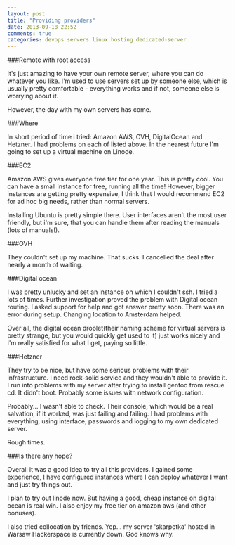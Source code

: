 ```yaml
---
layout: post
title: "Providing providers"
date: 2013-09-18 22:52
comments: true
categories: devops servers linux hosting dedicated-server
---
```


###Remote with root access


It's just amazing to have your own remote server, where you can do whatever
you like. I'm used to use servers set up by someone else, which is usually
pretty comfortable - everything works and if not, someone else is worrying about it.

However, the day with my own servers has come.

###Where


In short period of time i tried: Amazon AWS, OVH, DigitalOcean and Hetzner.
I had problems on each of listed above.
In the nearest future I'm going to set up a virtual machine on Linode.

###EC2


Amazon AWS gives everyone free tier for one year. This is pretty cool. You can have a small
instance for free, running all the time! However, bigger instances are getting pretty expensive,
I think that I would recommend EC2 for ad hoc big needs, rather than normal servers.

Installing Ubuntu is pretty simple there. User interfaces aren't the most user friendly, but i'm
sure, that you can handle them after reading the manuals (lots of manuals!).

###OVH

They couldn't set up my machine. That sucks. I cancelled the deal after nearly a month of waiting.

###Digital ocean

I was pretty unlucky and set an instance on which I couldn't ssh. I tried a lots of times.
Further investigation proved the problem with Digital ocean routing. I asked support for help and got
answer pretty soon. There was an error during setup. Changing location to Amsterdam helped.

Over all, the digital ocean droplet(their naming scheme for virtual servers is pretty strange, but 
you would quickly get used to it) just works nicely and I'm really satisfied for what I get, paying
so little.

###Hetzner

They try to be nice, but have some serious problems with their infrastructure. I need rock-solid
service and they wouldn't able to provide it. I run into problems with my server after
trying to install gentoo from rescue cd. It didn't boot. Probably some issues with network configuration.

Probably... I wasn't able to check. Their console, which would be a real salvation, if it worked, was
just failing and failing. I had problems with everything, using interface, passwords and logging to my
own dedicated server.

Rough times.

###Is there any hope?

Overall it was a good idea to try all this providers. I gained some experience, I have configured instances
where I can deploy whatever I want and just try things out.

I plan to try out linode now. But having a
good, cheap instance on digital ocean is real win. I also enjoy my free tier on amazon aws (and other bonuses).

I also tried collocation by friends. Yep... my server 'skarpetka' hosted in Warsaw Hackerspace is currently down.
God knows why.


